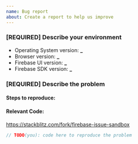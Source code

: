 ```yaml
---
name: Bug report
about: Create a report to help us improve
---
```


<!-- Step 1 [READ THIS] -->
<!--
Are you in the right place?
  * For issues or feature requests related to __the code in this repository__
    file a Github issue.
    * If this is a __feature request__ make sure the issue title starts with "FR:".
  * For general technical questions, post a question on [StackOverflow](http://stackoverflow.com/)
    with the firebase-authentication tag.
  * For general Firebase discussion, use the [firebase-talk](https://groups.google.com/forum/#!forum/firebase-talk)
    google group.
  * For help troubleshooting your application that does not fall under one
    of the above categories, reach out to the personalized
    [Firebase support channel](https://firebase.google.com/support/).
-->

<!-- Step 2 -->

### [REQUIRED] Describe your environment

- Operating System version: **\_**
- Browser version: **\_**
- Firebase UI version: **\_**
- Firebase SDK version: **\_**

<!-- Step 3 -->

### [REQUIRED] Describe the problem

#### Steps to reproduce:

<!--
  What happened? How can we make the problem occur?
  This could be a description, log/console output, etc.
-->

#### Relevant Code:

<!--
  Reproduce the issue on StackBlitz and provide your forked URL
  or give us some sample code below
-->

https://stackblitz.com/fork/firebase-issue-sandbox

```javascript
// TODO(you): code here to reproduce the problem
```
